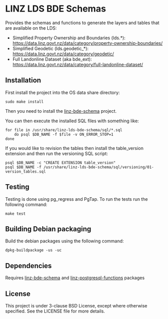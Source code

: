LINZ LDS BDE Schemas
=================================

Provides the schemas and functions to generate the layers and tables that are available on the LDS:

* Simplified Property Ownership and Boundaries (lds.*): https://data.linz.govt.nz/data/category/property-ownership-boundaries/
* Simplified Geodetic (lds.geodetic_*): https://data.linz.govt.nz/data/category/geodetic/
* Full Landonline Dataset (aka bde_ext): https://data.linz.govt.nz/data/category/full-landonline-dataset/

Installation
------------

First install the project into the OS data share directory:

    sudo make install
    
Then you need to install the [linz-bde-schema](https://github.com/linz/linz-bde-schema)
project.

You can then execute the installed SQL files with something like:

```shell
for file in /usr/share/linz-lds-bde-schema/sql/*.sql
    do psql $DB_NAME -f $file -v ON_ERROR_STOP=1
done
```

If you would like to revision the tables then install the table_version extension
and then run the versioning SQL script:

```shell
psql $DB_NAME -c "CREATE EXTENSION table_version"
psql $DB_NAME -f /usr/share/linz-lds-bde-schema/sql/versioning/01-version_tables.sql
```

Testing
-------

Testing is done using pg_regress and PgTap. To run the tests run the following command:

	make test

Building Debian packaging
--------------------------

Build the debian packages using the following command:

    dpkg-buildpackage -us -uc


Dependencies
------------

Requires [linz-bde-schema](https://github.com/linz/linz-bde-schema) and
[linz-postgresql-functions](https://github.com/linz/linz-postgresql-functions) packages 

License
---------------------
This project is under 3-clause BSD License, except where otherwise specified.
See the LICENSE file for more details.